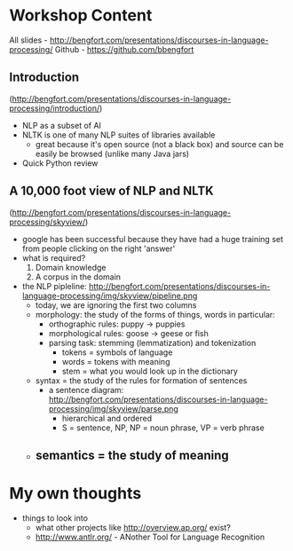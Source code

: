 Workshop Content
================

All slides - http://bengfort.com/presentations/discourses-in-language-processing/
Github - https://github.com/bbengfort

Introduction
------------
(http://bengfort.com/presentations/discourses-in-language-processing/introduction/)

- NLP as a subset of AI
- NLTK is one of many NLP suites of libraries available
  - great because it's open source (not a black box) and source can be easily be browsed (unlike many Java jars)
- Quick Python review


A 10,000 foot view of NLP and NLTK
----------------------------------
(http://bengfort.com/presentations/discourses-in-language-processing/skyview/)

- google has been successful because they have had a huge training set from people clicking on the right 'answer'
- what is required?
  1. Domain knowledge
  2. A corpus in the domain
- the NLP pipleline: http://bengfort.com/presentations/discourses-in-language-processing/img/skyview/pipeline.png
  - today, we are ignoring the first two columns
  - morphology: the study of the forms of things, words in particular:
    - orthographic rules: puppy -> puppies
    - morphological rules: goose -> geese or fish
    - parsing task: stemming (lemmatization) and tokenization
      - tokens = symbols of language
      - words = tokens with meaning
      - stem = what you would look up in the dictionary
  - syntax = the study of the rules for formation of sentences
    - a sentence diagram: http://bengfort.com/presentations/discourses-in-language-processing/img/skyview/parse.png
      - hierarchical and ordered
      - S = sentence, NP, NP = noun phrase, VP = verb phrase
  - semantics = the study of meaning
    -


My own thoughts
===============
- things to look into
  - what other projects like http://overview.ap.org/ exist?
  - http://www.antlr.org/ - ANother Tool for Language Recognition